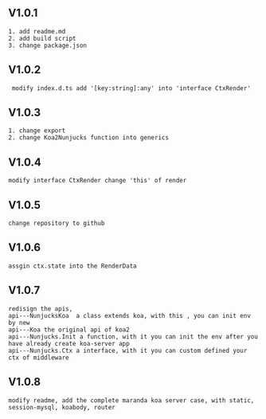   ## V1.0.1
    1. add readme.md
    2. add build script
    3. change package.json 
  ## V1.0.2
     modify index.d.ts add '[key:string]:any' into 'interface CtxRender'
  ## V1.0.3
    1. change export
    2. change Koa2Nunjucks function into generics
  ## V1.0.4
    modify interface CtxRender change 'this' of render
  ## V1.0.5
    change repository to github
  ## V1.0.6
    assgin ctx.state into the RenderData 
  ## V1.0.7
    redisign the apis,
    api---NunjucksKoa  a class extends koa, with this , you can init env by new
    api---Koa the original api of koa2
    api---Nunjucks.Init a function, with it you can init the env after you have already create koa-server app
    api---Nunjucks.Ctx a interface, with it you can custom defined your ctx of middleware
  ## V1.0.8
    modify readme, add the complete maranda koa server case, with static, session-mysql, koabody, router 